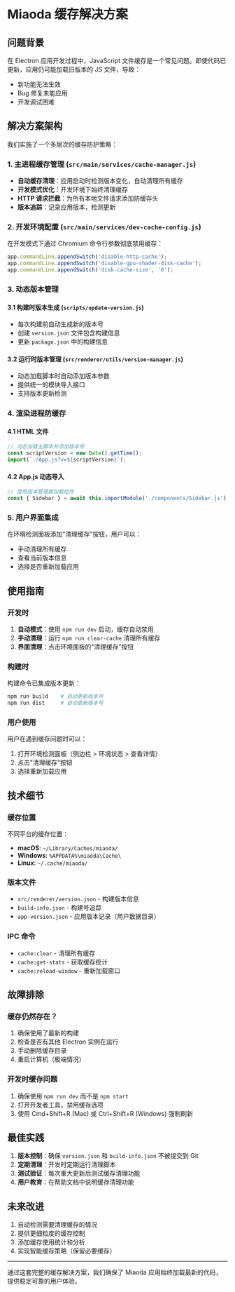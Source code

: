 # Miaoda 缓存解决方案

## 问题背景

在 Electron 应用开发过程中，JavaScript 文件缓存是一个常见问题。即使代码已更新，应用仍可能加载旧版本的 JS 文件，导致：
- 新功能无法生效
- Bug 修复未能应用
- 开发调试困难

## 解决方案架构

我们实施了一个多层次的缓存防护策略：

### 1. 主进程缓存管理 (`src/main/services/cache-manager.js`)

- **自动缓存清理**：应用启动时检测版本变化，自动清理所有缓存
- **开发模式优化**：开发环境下始终清理缓存
- **HTTP 请求拦截**：为所有本地文件请求添加防缓存头
- **版本追踪**：记录应用版本，检测更新

### 2. 开发环境配置 (`src/main/services/dev-cache-config.js`)

在开发模式下通过 Chromium 命令行参数彻底禁用缓存：
```javascript
app.commandLine.appendSwitch('disable-http-cache');
app.commandLine.appendSwitch('disable-gpu-shader-disk-cache');
app.commandLine.appendSwitch('disk-cache-size', '0');
```

### 3. 动态版本管理

#### 3.1 构建时版本生成 (`scripts/update-version.js`)
- 每次构建前自动生成新的版本号
- 创建 `version.json` 文件包含构建信息
- 更新 `package.json` 中的构建信息

#### 3.2 运行时版本管理 (`src/renderer/utils/version-manager.js`)
- 动态加载脚本时自动添加版本参数
- 提供统一的模块导入接口
- 支持版本更新检测

### 4. 渲染进程防缓存

#### 4.1 HTML 文件
```javascript
// 动态加载主脚本并添加版本号
const scriptVersion = new Date().getTime();
import(`./App.js?v=${scriptVersion}`);
```

#### 4.2 App.js 动态导入
```javascript
// 使用版本管理器加载组件
const { Sidebar } = await this.importModule('./components/Sidebar.js');
```

### 5. 用户界面集成

在环境检测面板添加"清理缓存"按钮，用户可以：
- 手动清理所有缓存
- 查看当前版本信息
- 选择是否重新加载应用

## 使用指南

### 开发时

1. **自动模式**：使用 `npm run dev` 启动，缓存自动禁用
2. **手动清理**：运行 `npm run clear-cache` 清理所有缓存
3. **界面清理**：点击环境面板的"清理缓存"按钮

### 构建时

构建命令已集成版本更新：
```bash
npm run build    # 自动更新版本号
npm run dist     # 自动更新版本号
```

### 用户使用

用户在遇到缓存问题时可以：
1. 打开环境检测面板（侧边栏 > 环境状态 > 查看详情）
2. 点击"清理缓存"按钮
3. 选择重新加载应用

## 技术细节

### 缓存位置

不同平台的缓存位置：
- **macOS**: `~/Library/Caches/miaoda/`
- **Windows**: `%APPDATA%\miaoda\Cache\`
- **Linux**: `~/.cache/miaoda/`

### 版本文件

- `src/renderer/version.json` - 构建版本信息
- `build-info.json` - 构建号追踪
- `app-version.json` - 应用版本记录（用户数据目录）

### IPC 命令

- `cache:clear` - 清理所有缓存
- `cache:get-stats` - 获取缓存统计
- `cache:reload-window` - 重新加载窗口

## 故障排除

### 缓存仍然存在？

1. 确保使用了最新的构建
2. 检查是否有其他 Electron 实例在运行
3. 手动删除缓存目录
4. 重启计算机（极端情况）

### 开发时缓存问题

1. 确保使用 `npm run dev` 而不是 `npm start`
2. 打开开发者工具，禁用缓存选项
3. 使用 Cmd+Shift+R (Mac) 或 Ctrl+Shift+R (Windows) 强制刷新

## 最佳实践

1. **版本控制**：确保 `version.json` 和 `build-info.json` 不被提交到 Git
2. **定期清理**：开发时定期运行清理脚本
3. **测试验证**：每次重大更新后测试缓存清理功能
4. **用户教育**：在帮助文档中说明缓存清理功能

## 未来改进

1. 自动检测需要清理缓存的情况
2. 提供更细粒度的缓存控制
3. 添加缓存使用统计和分析
4. 实现智能缓存策略（保留必要缓存）

---

通过这套完整的缓存解决方案，我们确保了 Miaoda 应用始终加载最新的代码，提供稳定可靠的用户体验。